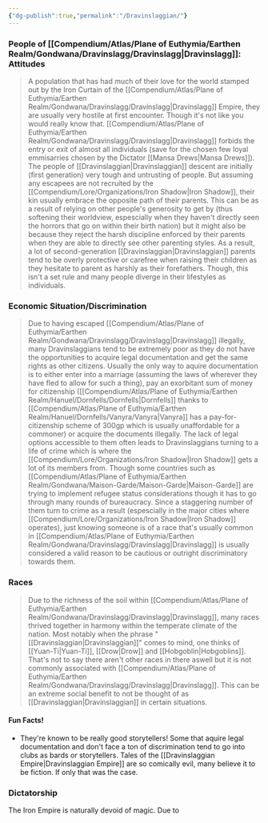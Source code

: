 ```yaml
---
{"dg-publish":true,"permalink":"/Dravinslaggian/"}
---
```


### People of [[Compendium/Atlas/Plane of Euthymia/Earthen Realm/Gondwana/Dravinslagg/Dravinslagg\|Dravinslagg]]: Attitudes

> A population that has had much of their love for the world stamped out by the Iron Curtain of the [[Compendium/Atlas/Plane of Euthymia/Earthen Realm/Gondwana/Dravinslagg/Dravinslagg\|Dravinslagg]] Empire, they are usually very hostile at first encounter. Though it's not like you would really know that. [[Compendium/Atlas/Plane of Euthymia/Earthen Realm/Gondwana/Dravinslagg/Dravinslagg\|Dravinslagg]] forbids the entry or exit of almost all individuals (save for the chosen few loyal emmisarries chosen by the Dictator [[Mansa Drews\|Mansa Drews]]). The people of [[Dravinslaggian\|Dravinslaggian]] descent are initially (first generation) very tough and untrusting of people. But assuming any escapees are not recruited by the [[Compendium/Lore/Organizations/Iron Shadow\|Iron Shadow]], their kin usually embrace the opposite path of their parents. This can be as a result of relying on other people's generosity to get by (thus softening their worldview, espescially when they haven't directly seen the horrors that go on within their birth nation) but it might also be because they reject the harsh discipline enforced by their parents when they are able to directly see other parenting styles. As a result, a lot of second-generation [[Dravinslaggian\|Dravinslaggian]] parents tend to be overly protective or carefree when raising their children as they hesitate to parent as harshly as their forefathers. Though, this isn't a set rule and many people diverge in their lifestyles as individuals. 
### Economic Situation/Discrimination
> Due to having escaped [[Compendium/Atlas/Plane of Euthymia/Earthen Realm/Gondwana/Dravinslagg/Dravinslagg\|Dravinslagg]] illegally, many Dravinslaggians tend to be extremely poor as they do not have the opportunities to acquire legal documentation and get the same rights as other citizens. Usually the only way to aquire documentation is to either enter into a marriage (assuming the laws of wherever they have fled to allow for such a thing), pay an exorbitant sum of money for citizenship ([[Compendium/Atlas/Plane of Euthymia/Earthen Realm/Hanuel/Dornfells/Dornfells\|Dornfells]] thanks to [[Compendium/Atlas/Plane of Euthymia/Earthen Realm/Hanuel/Dornfells/Vanyra/Vanyra\|Vanyra]] has a pay-for-citizenship scheme of 300gp which is usually unaffordable for a commoner) or acquire the documents illegally. The lack of legal options accessible to them often leads to Dravinslaggians turning to a life of crime which is where the [[Compendium/Lore/Organizations/Iron Shadow\|Iron Shadow]] gets a lot of its members from. Though some countries such as [[Compendium/Atlas/Plane of Euthymia/Earthen Realm/Gondwana/Maison-Garde/Maison-Garde\|Maison-Garde]] are trying to implement refugee status considerations though it has to go through many rounds of bureaucracy. Since a staggering number of them turn to crime as a result (espescially in the major cities where [[Compendium/Lore/Organizations/Iron Shadow\|Iron Shadow]] operates), just knowing someone is of a race that's usually common in [[Compendium/Atlas/Plane of Euthymia/Earthen Realm/Gondwana/Dravinslagg/Dravinslagg\|Dravinslagg]] is usually considered a valid reason to be cautious or outright discriminatory towards them. 
### Races
> Due to the richness of the soil within [[Compendium/Atlas/Plane of Euthymia/Earthen Realm/Gondwana/Dravinslagg/Dravinslagg\|Dravinslagg]], many races thrived together in harmony within the temperate climate of the nation. Most notably when the phrase "[[Dravinslaggian\|Dravinslaggian]]" comes to mind, one thinks of [[Yuan-Ti\|Yuan-Ti]], [[Drow\|Drow]] and [[Hobgoblin\|Hobgoblins]]. That's not to say there aren't other races in there aswell but it is not commonly associated with [[Compendium/Atlas/Plane of Euthymia/Earthen Realm/Gondwana/Dravinslagg/Dravinslagg\|Dravinslagg]]. This can be an extreme social benefit to not be thought of as [[Dravinslaggian\|Dravinslaggian]] in certain situations.

#### Fun Facts!
* They're known to be really good storytellers! Some that aquire legal documentation and don't face a ton of discrimination tend to go into clubs as bards or storytellers. Tales of the [[Dravinslaggian Empire\|Dravinslaggian Empire]] are so comically evil, many believe it to be fiction. If only that was the case.

### Dictatorship
The Iron Empire is naturally devoid of magic. Due to 